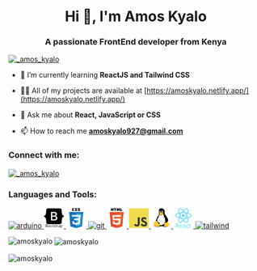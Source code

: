 <h1 align="center">Hi 👋, I'm Amos Kyalo</h1>
<h3 align="center">A passionate FrontEnd developer from Kenya</h3>

<p align="left"> <a href="https://twitter.com/_amos_kyalo" target="blank"><img src="https://img.shields.io/twitter/follow/_amos_kyalo?logo=twitter&style=for-the-badge" alt="_amos_kyalo" /></a> </p>

- 🌱 I’m currently learning **ReactJS and Tailwind CSS**

- 👨‍💻 All of my projects are available at [https://amoskyalo.netlify.app/](https://amoskyalo.netlify.app/)

- 💬 Ask me about **React, JavaScript or CSS**

- 📫 How to reach me **amoskyalo927@gmail.com**

<h3 align="left">Connect with me:</h3>
<p align="left">
<a href="https://twitter.com/_amos_kyalo" target="blank"><img align="center" src="https://raw.githubusercontent.com/rahuldkjain/github-profile-readme-generator/master/src/images/icons/Social/twitter.svg" alt="_amos_kyalo" height="30" width="40" /></a>
</p>

<h3 align="left" display="flex" gap="2rem">Languages and Tools:</h3>
<p align="left"> <a href="https://www.arduino.cc/" target="_blank" rel="noreferrer"> <img src="https://cdn.worldvectorlogo.com/logos/arduino-1.svg" alt="arduino" width="40" height="40"/> </a> <a href="https://getbootstrap.com" target="_blank" rel="noreferrer"> <img src="https://raw.githubusercontent.com/devicons/devicon/master/icons/bootstrap/bootstrap-plain-wordmark.svg" alt="bootstrap" width="40" height="40"/> </a> <a href="https://www.w3schools.com/css/" target="_blank" rel="noreferrer"> <img src="https://raw.githubusercontent.com/devicons/devicon/master/icons/css3/css3-original-wordmark.svg" alt="css3" width="40" height="40"/> </a> <a href="https://git-scm.com/" target="_blank" rel="noreferrer"> <img src="https://www.vectorlogo.zone/logos/git-scm/git-scm-icon.svg" alt="git" width="40" height="40"/> </a> <a href="https://www.w3.org/html/" target="_blank" rel="noreferrer"> <img src="https://raw.githubusercontent.com/devicons/devicon/master/icons/html5/html5-original-wordmark.svg" alt="html5" width="40" height="40"/> </a> <a href="https://developer.mozilla.org/en-US/docs/Web/JavaScript" target="_blank" rel="noreferrer"> <img src="https://raw.githubusercontent.com/devicons/devicon/master/icons/javascript/javascript-original.svg" alt="javascript" width="40" height="40"/> </a> <a href="https://www.linux.org/" target="_blank" rel="noreferrer"> <img src="https://raw.githubusercontent.com/devicons/devicon/master/icons/linux/linux-original.svg" alt="linux" width="40" height="40"/> </a> <a href="https://reactjs.org/" target="_blank" rel="noreferrer"> <img src="https://raw.githubusercontent.com/devicons/devicon/master/icons/react/react-original-wordmark.svg" alt="react" width="40" height="40"/> </a> <a href="https://tailwindcss.com/" target="_blank" rel="noreferrer"> <img src="https://www.vectorlogo.zone/logos/tailwindcss/tailwindcss-icon.svg" alt="tailwind" width="40" height="40"/> </a> </p>

<p><img align="left" src="https://github-readme-stats.vercel.app/api/top-langs?username=amoskyalo&show_icons=true&locale=en&layout=compact" alt="amoskyalo" /></p>

<p margin="1rem 0">&nbsp;<img align="center" src="https://github-readme-stats.vercel.app/api?username=amoskyalo&show_icons=true&locale=en" alt="amoskyalo" /></p>

<p><img align="center" src="https://github-readme-streak-stats.herokuapp.com/?user=amoskyalo&" alt="amoskyalo" /></p>

